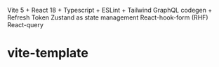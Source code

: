 Vite 5 + React 18 + Typescript + ESLint + Tailwind
GraphQL codegen + Refresh Token
Zustand as state management
React-hook-form (RHF)
React-query
# vite-template
